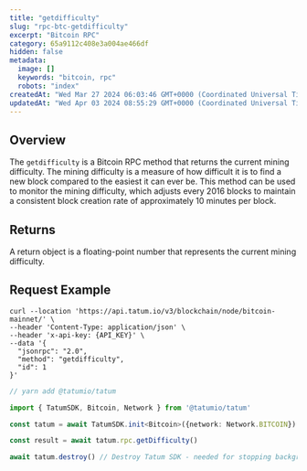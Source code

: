 ```yaml
---
title: "getdifficulty"
slug: "rpc-btc-getdifficulty"
excerpt: "Bitcoin RPC"
category: 65a9112c408e3a004ae466df
hidden: false
metadata: 
  image: []
  keywords: "bitcoin, rpc"
  robots: "index"
createdAt: "Wed Mar 27 2024 06:03:46 GMT+0000 (Coordinated Universal Time)"
updatedAt: "Wed Apr 03 2024 08:55:29 GMT+0000 (Coordinated Universal Time)"
---
```

## Overview

The `getdifficulty` is a Bitcoin RPC method that returns the current mining difficulty. The mining difficulty is a measure of how difficult it is to find a new block compared to the easiest it can ever be. This method can be used to monitor the mining difficulty, which adjusts every 2016 blocks to maintain a consistent block creation rate of approximately 10 minutes per block.

## Returns

A return object is a floating-point number that represents the current mining difficulty.

## Request Example

```curl cURL
curl --location 'https://api.tatum.io/v3/blockchain/node/bitcoin-mainnet/' \
--header 'Content-Type: application/json' \
--header 'x-api-key: {API_KEY}' \
--data '{
  "jsonrpc": "2.0",
  "method": "getdifficulty",
  "id": 1
}'
```
```typescript JS SDK
// yarn add @tatumio/tatum

import { TatumSDK, Bitcoin, Network } from '@tatumio/tatum'

const tatum = await TatumSDK.init<Bitcoin>({network: Network.BITCOIN})

const result = await tatum.rpc.getDifficulty()

await tatum.destroy() // Destroy Tatum SDK - needed for stopping background jobs
```
